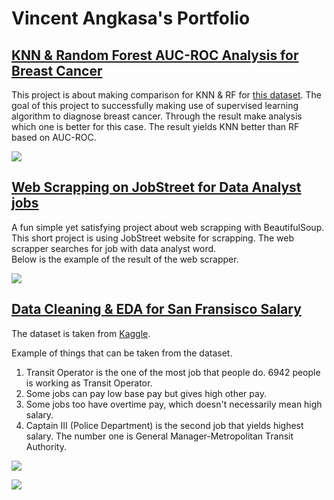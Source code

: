 # Vincent Angkasa's Portfolio

## [KNN & Random Forest AUC-ROC Analysis for Breast Cancer](https://github.com/SaltyKNIGHT/portfolio-roc-aoc-knn-random-forest-comparison)

<!--<div style = "text-align: justify; text-justify: inter-word;">
  This project is about making comparison for KNN & RF for [this dataset](https://www.kaggle.com/datasets/uciml/breast-cancer-wisconsin-data).
  The goal of this project to successfully making use of supervised learning algorithm to diagnose breast cancer.
  Through the result make analysis which one is better for this case.
  The result yields KNN better than RF based on AUC-ROC.
</div>-->
This project is about making comparison for KNN & RF for [this dataset](https://www.kaggle.com/datasets/uciml/breast-cancer-wisconsin-data).
The goal of this project to successfully making use of supervised learning algorithm to diagnose breast cancer.
Through the result make analysis which one is better for this case.
The result yields KNN better than RF based on AUC-ROC.<br>
<!--
![](https://i.imgur.com/AYbBEnN.png)
-->

![](https://i.imgur.com/diaRsWp.png)

## [Web Scrapping on JobStreet for Data Analyst jobs](https://github.com/SaltyKNIGHT/portfolio-web-scrapping-jobstreet-data-analyst-only-id)

A fun simple yet satisfying project about web scrapping with BeautifulSoup.
This short project is using JobStreet website for scrapping. The web scrapper searches for job with data analyst word.<br>
Below is the example of the result of the web scrapper.
<!--
![](https://i.imgur.com/fIDaq2y.png)
-->

![](https://i.imgur.com/nrIZjGy.png)

## [Data Cleaning & EDA for San Fransisco Salary](https://github.com/SaltyKNIGHT/portfolio-eda-python-san-fransisco-salaries)
The dataset is taken from [Kaggle](https://www.kaggle.com/datasets/kaggle/sf-salaries).
<!--
![](https://i.imgur.com/iiwqCQU.png)
-->
Example of things that can be taken from the dataset.
1. Transit Operator is the one of the most job that people do. 6942 people is working as Transit Operator.
2. Some jobs can pay low base pay but gives high other pay.
3. Some jobs too have overtime pay, which doesn't necessarily mean high salary.
4. Captain III (Police Department) is the second job that yields highest salary. The number one is General Manager-Metropolitan Transit Authority.

![](https://i.imgur.com/ugtSDSN.png)
<!--
![](https://i.imgur.com/qSG2gIy.jpg)
-->
![](https://i.imgur.com/XbyyQjB.png)
